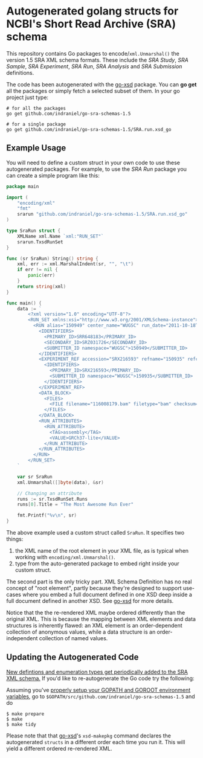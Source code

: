 Autogenerated golang structs for NCBI's Short Read Archive (SRA) schema
=======================================================================

This repository contains Go packages to encode/`xml.Unmarshal()` the version
1.5 SRA XML schema formats.  These include the _SRA Study_, _SRA Sample_, _SRA
Experiment_, _SRA Run_, _SRA Analysis_ and _SRA Submission_ definitions.

The code has been autogenerated with the [go-xsd][1] package.  You can **go
get** all the packages or simply fetch a selected subset of them.  In your go
project just type:

    # for all the packages
    go get github.com/indraniel/go-sra-schemas-1.5
    
    # for a single package
    go get github.com/indraniel/go-sra-schemas-1.5/SRA.run.xsd_go

Example Usage
-------------

You will need to define a custom struct in your own code to use these
autogenerated packages.  For example, to use the _SRA Run_ package
you can create a simple program like this:

```Go
package main

import (
	"encoding/xml"
	"fmt"
	srarun "github.com/indraniel/go-sra-schemas-1.5/SRA.run.xsd_go"
)

type SraRun struct {
	XMLName xml.Name `xml:"RUN_SET"`
	srarun.TxsdRunSet
}

func (sr SraRun) String() string {
	xml, err := xml.MarshalIndent(sr, "", "\t")
	if err != nil {
		panic(err)
	}
	return string(xml)
}

func main() {
	data := `
        <?xml version="1.0" encoding="UTF-8"?>
        <RUN_SET xmlns:xsi="http://www.w3.org/2001/XMLSchema-instance">
          <RUN alias="150949" center_name="WUGSC" run_date="2011-10-18T02:37:00Z" run_center="WUGSC" accession="SRR648183">
            <IDENTIFIERS>
              <PRIMARY_ID>SRR648183</PRIMARY_ID>
              <SECONDARY_ID>SRZ031726</SECONDARY_ID>
              <SUBMITTER_ID namespace="WUGSC">150949</SUBMITTER_ID>
            </IDENTIFIERS>
            <EXPERIMENT_REF accession="SRX216593" refname="150935" refcenter="WUGSC">
              <IDENTIFIERS>
                <PRIMARY_ID>SRX216593</PRIMARY_ID>
                <SUBMITTER_ID namespace="WUGSC">150935</SUBMITTER_ID>
              </IDENTIFIERS>
            </EXPERIMENT_REF>
            <DATA_BLOCK>
              <FILES>
                <FILE filename="116008179.bam" filetype="bam" checksum="92651eb2a910f69d9b7e5aaeab06f278" checksum_method="MD5"/>
              </FILES>
            </DATA_BLOCK>
            <RUN_ATTRIBUTES>
              <RUN_ATTRIBUTE>
                <TAG>assembly</TAG>
                <VALUE>GRCh37-lite</VALUE>
              </RUN_ATTRIBUTE>
            </RUN_ATTRIBUTES>
          </RUN>
        </RUN_SET>
    `

	var sr SraRun
	xml.Unmarshal([]byte(data), &sr)

	// Changing an attribute
	runs := sr.TxsdRunSet.Runs
	runs[0].Title = "The Most Awesome Run Ever"

	fmt.Printf("%v\n", sr)
}
```
The above example used a custom struct called `SraRun`. It specifies two things:

1.  the XML name of the root element in your XML file, as is typical when working with `encoding/xml.Unmarshal()`.
2.  type from the auto-generated package to embed right inside your custom struct.

The second part is the only tricky part. XML Schema Definition has no real
concept of "root element", partly because they're designed to support use-cases
where you embed a full document defined in one XSD deep inside a full document
defined in another XSD. See [go-xsd][1] for more details.

Notice that the the re-rendered XML maybe ordered differently than the
original XML.  This is because the mapping between XML elements and data
structures is inherently flawed: an XML element is an order-dependent
collection of anonymous values, while a data structure is an order-independent
collection of named values.

Updating the Autogenerated Code
-------------------------------

[New defintions and enumeration types get periodically added to the SRA XML
schema.][3]  If you'd like to re-autogenerate the Go code try the following:

Assuming you've [properly setup your GOPATH and GOROOT environment variables][2],
go to `$GOPATH/src/github.com/indraniel/go-sra-schemas-1.5` and do

    $ make prepare
    $ make
    $ make tidy

Please note that that [go-xsd][1]'s `xsd-makepkg` command declares the
autogenerated `structs` in  a different order each time you run it.
This will yield a different ordered re-rendered XML.

[1]: http://github.com/metaleap/go-xsd
[2]: http://golang.org/doc/code.html
[3]: http://www.ncbi.nlm.nih.gov/viewvc/v1/trunk/sra/doc/
